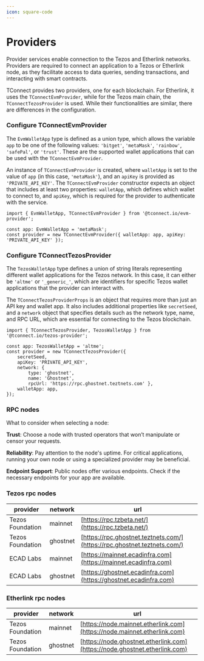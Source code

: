 ```yaml
---
icon: square-code
---
```


# Providers

Provider services enable connection to the Tezos and Etherlink networks. Providers are required to connect an application to a Tezos or Etherlink node, as they facilitate access to data queries, sending transactions, and interacting with smart contracts.

TConnect provides two providers, one for each blockchain. For Etherlink, it uses the `TConnectEvmProvider`, while for the Tezos main chain, the `TConnectTezosProvider` is used. While their functionalities are similar, there are differences in the configuration.

### Configure TConnectEvmProvider

The `EvmWalletApp` type is defined as a union type, which allows the variable `app` to be one of the following values: `'bitget'`, `'metaMask'`, `'rainbow'`, `'safePal'`, or `'trust'`. These are the supported wallet applications that can be used with the `TConnectEvmProvider`.

An instance of `TConnectEvmProvider` is created, where `walletApp` is set to the value of `app` (in this case, `'metaMask'`), and an `apiKey` is provided as `'PRIVATE_API_KEY'`. The `TConnectEvmProvider` constructor expects an object that includes at least two properties: `walletApp`, which defines which wallet to connect to, and `apiKey`, which is required for the provider to authenticate with the service.

```
import { EvmWalletApp, TConnectEvmProvider } from '@tconnect.io/evm-provider';

const app: EvmWalletApp = 'metaMask';
const provider = new TConnectEvmProvider({ walletApp: app, apiKey: 'PRIVATE_API_KEY' });
```

### Configure TConnectTezosProvider

The `TezosWalletApp` type defines a union of string literals representing different wallet applications for the Tezos network. In this case, it can either be `'altme'` or `'_generic_'`, which are identifiers for specific Tezos wallet applications that the provider can interact with.

The `TConnectTezosProviderProps` is an object that requires more than just an API key and wallet app. It also includes additional properties like `secretSeed`, and a `network` object that specifies details such as the network type, name, and RPC URL, which are essential for connecting to the Tezos blockchain.

```
import { TConnectTezosProvider, TezosWalletApp } from '@tconnect.io/tezos-provider';

const app: TezosWalletApp = 'altme';
const provider = new TConnectTezosProvider({
    secretSeed,
    apiKey: 'PRIVATE_API_KEY',
    network: { 
        type: 'ghostnet',
        name: 'Ghostnet',
        rpcUrl: 'https://rpc.ghostnet.teztnets.com' },
    walletApp: app,
});
```

### RPC nodes

What to consider when selecting a node:

**Trust**: Choose a node with trusted operators that won’t manipulate or censor your requests.

**Reliability**: Pay attention to the node's uptime. For critical applications, running your own node or using a specialized provider may be beneficial.

**Endpoint Support**: Public nodes offer various endpoints. Check if the necessary endpoints for your app are available.

### Tezos rpc nodes

| provider         | network  | url                                                                      |
| ---------------- | -------- | ------------------------------------------------------------------------ |
| Tezos Foundation | mainnet  | [https://rpc.tzbeta.net/](https://rpc.tzbeta.net/)                       |
| Tezos Foundation | ghostnet | [https://rpc.ghostnet.teztnets.com/](https://rpc.ghostnet.teztnets.com/) |
| ECAD Labs        | mainnet  | [https://mainnet.ecadinfra.com](https://mainnet.ecadinfra.com)           |
| ECAD Labs        | ghostnet | [https://ghostnet.ecadinfra.com](https://ghostnet.ecadinfra.com)         |

### Etherlink rpc nodes

| provider         | network  | url                                                                        |
| ---------------- | -------- | -------------------------------------------------------------------------- |
| Tezos Foundation | mainnet  | [https://node.mainnet.etherlink.com](https://node.mainnet.etherlink.com)   |
| Tezos Foundation | ghostnet | [https://node.ghostnet.etherlink.com](https://node.ghostnet.etherlink.com) |
